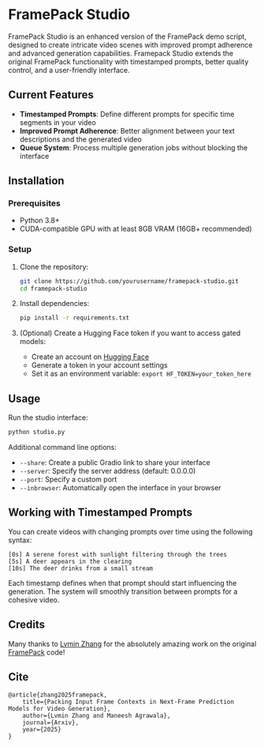 # FramePack Studio

FramePack Studio is an enhanced version of the FramePack demo script, designed to create intricate video scenes with improved prompt adherence and advanced generation capabilities. Framepack Studio extends the original FramePack functionality with timestamped prompts, better quality control, and a user-friendly interface.

## Current Features

- **Timestamped Prompts**: Define different prompts for specific time segments in your video
- **Improved Prompt Adherence**: Better alignment between your text descriptions and the generated video
- **Queue System**: Process multiple generation jobs without blocking the interface

## Installation

### Prerequisites

- Python 3.8+
- CUDA-compatible GPU with at least 8GB VRAM (16GB+ recommended)

### Setup

1. Clone the repository:
   ```bash
   git clone https://github.com/yourusername/framepack-studio.git
   cd framepack-studio
   ```

2. Install dependencies:
   ```bash
   pip install -r requirements.txt
   ```

3. (Optional) Create a Hugging Face token if you want to access gated models:
   - Create an account on [Hugging Face](https://huggingface.co/)
   - Generate a token in your account settings
   - Set it as an environment variable: `export HF_TOKEN=your_token_here`

## Usage

Run the studio interface:

```bash
python studio.py
```

Additional command line options:
- `--share`: Create a public Gradio link to share your interface
- `--server`: Specify the server address (default: 0.0.0.0)
- `--port`: Specify a custom port
- `--inbrowser`: Automatically open the interface in your browser

## Working with Timestamped Prompts

You can create videos with changing prompts over time using the following syntax:

```
[0s] A serene forest with sunlight filtering through the trees
[5s] A deer appears in the clearing
[10s] The deer drinks from a small stream
```

Each timestamp defines when that prompt should start influencing the generation. The system will smoothly transition between prompts for a cohesive video.

## Credits
Many thanks to [Lvmin Zhang](https://github.com/lllyasviel) for the absolutely amazing work on the original [FramePack](https://github.com/lllyasviel/FramePack) code!

## Cite

    @article{zhang2025framepack,
        title={Packing Input Frame Contexts in Next-Frame Prediction Models for Video Generation},
        author={Lvmin Zhang and Maneesh Agrawala},
        journal={Arxiv},
        year={2025}
    }
